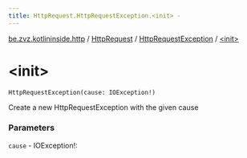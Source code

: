 ```yaml
---
title: HttpRequest.HttpRequestException.<init> - 
---
```


[be.zvz.kotlininside.http](../../index.html) / [HttpRequest](../index.html) / [HttpRequestException](index.html) / [&lt;init&gt;](./-init-.html)

# &lt;init&gt;

`HttpRequestException(cause: IOException!)`

Create a new HttpRequestException with the given cause

### Parameters

`cause` - IOException!: 